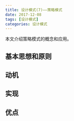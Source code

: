 ```yaml
---
title: 设计模式(7)——策略模式
date: 2017-12-08
tags: [设计模式]
categories: 设计模式
---
```


本文介绍策略模式的概念和应用。

<!--more-->

## 基本思想和原则

## 动机

## 实现

## 优点